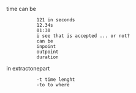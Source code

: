 time can be 

               121 in seconds
               12.34s
               01:30 
               i see that is accepted ... or not?
               can be
               inpoint
               outpoint
               duration
               
in extractonepart

               -t time lenght
               -to to where
